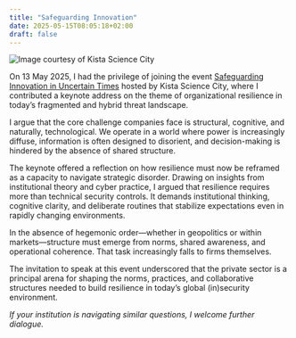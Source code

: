 ```yaml
---
title: "Safeguarding Innovation"
date: 2025-05-15T08:05:18+02:00
draft: false
---
```


![Image courtesy of Kista Science City](/images/20250513-Kista_Science_City.jpeg)


On 13 May 2025, I had the privilege of joining the event [Safeguarding Innovation in Uncertain Times](https://kista.com/events/safeguarding-innovation-in-uncertain-times/) hosted by Kista Science City, where I contributed a keynote address on the theme of organizational resilience in today’s fragmented and hybrid threat landscape.

I argue that the core challenge companies face is structural, cognitive, and naturally, technological. We operate in a world where power is increasingly diffuse, information is often designed to disorient, and decision-making is hindered by the absence of shared structure.

The keynote offered a reflection on how resilience must now be reframed as a capacity to navigate strategic disorder. Drawing on insights from institutional theory and cyber practice, I argued that resilience requires more than technical security controls. It demands institutional thinking, cognitive clarity, and deliberate routines that stabilize expectations even in rapidly changing environments.

In the absence of hegemonic order—whether in geopolitics or within markets—structure must emerge from norms, shared awareness, and operational coherence. That task increasingly falls to firms themselves.

The invitation to speak at this event underscored that the private sector is a principal arena for shaping the norms, practices, and collaborative structures needed to build resilience in today’s global (in)security environment.

*If your institution is navigating similar questions, I welcome further dialogue.*



